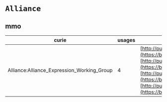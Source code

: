 # `Alliance`

## mmo

| curie                                      |   usages | nodes                                                                                                                                                                                                                                                                                                                                                                                                                                                              |
|--------------------------------------------|----------|--------------------------------------------------------------------------------------------------------------------------------------------------------------------------------------------------------------------------------------------------------------------------------------------------------------------------------------------------------------------------------------------------------------------------------------------------------------------|
| Alliance:Alliance_Expression_Working_Group |        4 | [http://purl.obolibrary.org/obo/MMO:0000670](https://bioregistry.io/http://purl.obolibrary.org/obo/MMO:0000670), [http://purl.obolibrary.org/obo/MMO:0000671](https://bioregistry.io/http://purl.obolibrary.org/obo/MMO:0000671), [http://purl.obolibrary.org/obo/MMO:0000672](https://bioregistry.io/http://purl.obolibrary.org/obo/MMO:0000672), [http://purl.obolibrary.org/obo/MMO:0000673](https://bioregistry.io/http://purl.obolibrary.org/obo/MMO:0000673) |
